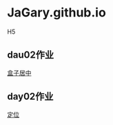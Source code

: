 # JaGary.github.io
H5
## dau02作业
<a href="https://jagary.github.io/09.%E5%B1%85%E4%B8%AD%E6%A1%88%E4%BE%8B.html">盒子居中</a>
## day02作业
<a href="https://jagary.github.io/01.%E5%AE%9A%E4%BD%8D%E6%A1%88%E4%BE%8B.html">定位</a>
